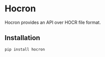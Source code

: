 Hocron
=======================

Hocron provides an API over HOCR file format.

## Installation

    pip install hocron



